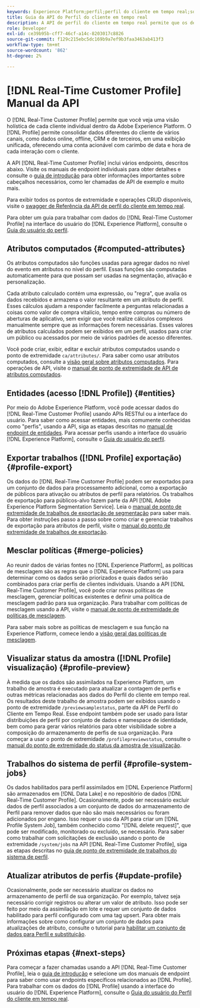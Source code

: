 ```yaml
---
keywords: Experience Platform;perfil;perfil do cliente em tempo real;solução de problemas;API;perfil unificado;Perfil unificado;perfil;habilitar perfil;perfil;;perfil;perfil em tempo real;solução de problemas;API;perfil unificado;perfil unificado;perfil;unificado;perfil;rtcp;habilitar perfil;Habilitar perfil
title: Guia da API do Perfil do cliente em tempo real
description: A API de perfil do cliente em tempo real permite que os desenvolvedores explorem e trabalhem com dados de perfil, incluindo a visualização de perfis, a criação e a atualização de políticas de mesclagem, a exportação ou a amostragem de dados de perfil e a exclusão de dados de perfil que não são mais necessários ou que foram adicionados por engano. Siga este manual para saber como executar operações importantes usando a API.
role: Developer
exl-id: ce39b95b-cff7-46cf-a14c-8203017c8826
source-git-commit: f129c215ebc5dc169b9a7ef9b3faa3463ab413f3
workflow-type: tm+mt
source-wordcount: '862'
ht-degree: 2%

---
```


# [!DNL Real-Time Customer Profile] Manual da API

O [!DNL Real-Time Customer Profile] permite que você veja uma visão holística de cada cliente individual dentro da Adobe Experience Platform. O [!DNL Profile] permite consolidar dados diferentes do cliente de vários canais, como dados online, offline, CRM e de terceiros, em uma exibição unificada, oferecendo uma conta acionável com carimbo de data e hora de cada interação com o cliente.

A API [!DNL Real-Time Customer Profile] inclui vários endpoints, descritos abaixo. Visite os manuais de endpoint individuais para obter detalhes e consulte o [guia de introdução](getting-started.md) para obter informações importantes sobre cabeçalhos necessários, como ler chamadas de API de exemplo e muito mais.

Para exibir todos os pontos de extremidade e operações CRUD disponíveis, visite o [swagger de Referência da API de perfil do cliente em tempo real](https://www.adobe.com/go/profile-apis-en).

Para obter um guia para trabalhar com dados do [!DNL Real-Time Customer Profile] na interface do usuário do [!DNL Experience Platform], consulte o [Guia do usuário do perfil](../ui/user-guide.md).

## Atributos computados {#computed-attributes}

Os atributos computados são funções usadas para agregar dados no nível do evento em atributos no nível do perfil. Essas funções são computadas automaticamente para que possam ser usadas na segmentação, ativação e personalização.

Cada atributo calculado contém uma expressão, ou &quot;regra&quot;, que avalia os dados recebidos e armazena o valor resultante em um atributo de perfil. Esses cálculos ajudam a responder facilmente a perguntas relacionadas a coisas como valor de compra vitalício, tempo entre compras ou número de aberturas de aplicativo, sem exigir que você realize cálculos complexos manualmente sempre que as informações forem necessárias. Esses valores de atributos calculados podem ser exibidos em um perfil, usados para criar um público ou acessados por meio de vários padrões de acesso diferentes.

Você pode criar, exibir, editar e excluir atributos computados usando o ponto de extremidade `ca/attributes/`. Para saber como usar atributos computados, consulte a [visão geral sobre atributos computados](../computed-attributes/overview.md). Para operações de API, visite o [manual de ponto de extremidade de API de atributos computados](../computed-attributes/api.md).

## Entidades (acesso [!DNL Profile]) {#entities}

Por meio do Adobe Experience Platform, você pode acessar dados do [!DNL Real-Time Customer Profile] usando APIs RESTful ou a interface do usuário. Para saber como acessar entidades, mais comumente conhecidas como &quot;perfis&quot;, usando a API, siga as etapas descritas no [manual de endpoint de entidades](entities.md). Para acessar perfis usando a interface do usuário [!DNL Experience Platform], consulte o [Guia do usuário do perfil](../ui/user-guide.md).

## Exportar trabalhos ([!DNL Profile] exportação) {#profile-export}

Os dados do [!DNL Real-Time Customer Profile] podem ser exportados para um conjunto de dados para processamento adicional, como a exportação de públicos para ativação ou atributos de perfil para relatórios. Os trabalhos de exportação para públicos-alvo fazem parte da API [!DNL Adobe Experience Platform Segmentation Service]. Leia o [manual de ponto de extremidade de trabalhos de exportação de segmentação](../../profile/api/export-jobs.md) para saber mais. Para obter instruções passo a passo sobre como criar e gerenciar trabalhos de exportação para atributos de perfil, visite o [manual do ponto de extremidade de trabalhos de exportação](export-jobs.md).

## Mesclar políticas {#merge-policies}

Ao reunir dados de várias fontes no [!DNL Experience Platform], as políticas de mesclagem são as regras que o [!DNL Experience Platform] usa para determinar como os dados serão priorizados e quais dados serão combinados para criar perfis de clientes individuais. Usando a API [!DNL Real-Time Customer Profile], você pode criar novas políticas de mesclagem, gerenciar políticas existentes e definir uma política de mesclagem padrão para sua organização. Para trabalhar com políticas de mesclagem usando a API, visite o [manual de ponto de extremidade de políticas de mesclagem](merge-policies.md).

Para saber mais sobre as políticas de mesclagem e sua função na Experience Platform, comece lendo a [visão geral das políticas de mesclagem](../merge-policies/overview.md).

## Visualizar status da amostra ([!DNL Profile] visualização) {#profile-preview}

À medida que os dados são assimilados na Experience Platform, um trabalho de amostra é executado para atualizar a contagem de perfis e outras métricas relacionadas aos dados do Perfil do cliente em tempo real. Os resultados deste trabalho de amostra podem ser exibidos usando o ponto de extremidade `/previewsamplestatus`, parte da API de Perfil do Cliente em Tempo Real. Esse endpoint também pode ser usado para listar distribuições de perfil por conjunto de dados e namespace de identidade, bem como para gerar vários relatórios para obter visibilidade sobre a composição do armazenamento de perfis de sua organização.  Para começar a usar o ponto de extremidade `/profilepreviewstatus`, consulte o [manual do ponto de extremidade do status da amostra de visualização](preview-sample-status.md).

## Trabalhos do sistema de perfil {#profile-system-jobs}

Os dados habilitados para perfil assimilados em [!DNL Experience Platform] são armazenados em [!DNL Data Lake] e no repositório de dados [!DNL Real-Time Customer Profile]. Ocasionalmente, pode ser necessário excluir dados de perfil associados a um conjunto de dados do armazenamento de Perfil para remover dados que não são mais necessários ou foram adicionados por engano. Isso requer o uso da API para criar um [!DNL Profile System Job], também conhecido como &quot;[!DNL delete request]&quot;, que pode ser modificado, monitorado ou excluído, se necessário. Para saber como trabalhar com solicitações de exclusão usando o ponto de extremidade `/system/jobs` na API [!DNL Real-Time Customer Profile], siga as etapas descritas no [guia de ponto de extremidade de trabalhos do sistema de perfil](profile-system-jobs.md).

## Atualizar atributos de perfis {#update-profile}

Ocasionalmente, pode ser necessário atualizar os dados no armazenamento de perfil de sua organização. Por exemplo, talvez seja necessário corrigir registros ou alterar um valor de atributo. Isso pode ser feito por meio da assimilação em lote e requer um conjunto de dados habilitado para perfil configurado com uma tag upsert. Para obter mais informações sobre como configurar um conjunto de dados para atualizações de atributo, consulte o tutorial para [habilitar um conjunto de dados para Perfil e substituição](../../catalog/datasets/enable-upsert.md).

## Próximas etapas {#next-steps}

Para começar a fazer chamadas usando a API [!DNL Real-Time Customer Profile], leia o [guia de introdução](getting-started.md) e selecione um dos manuais de endpoint para saber como usar endpoints específicos relacionados ao [!DNL Profile]. Para trabalhar com os dados do [!DNL Profile] usando a interface do usuário do [!DNL Experience Platform], consulte o [Guia do usuário do Perfil do cliente em tempo real](../ui/user-guide.md).
